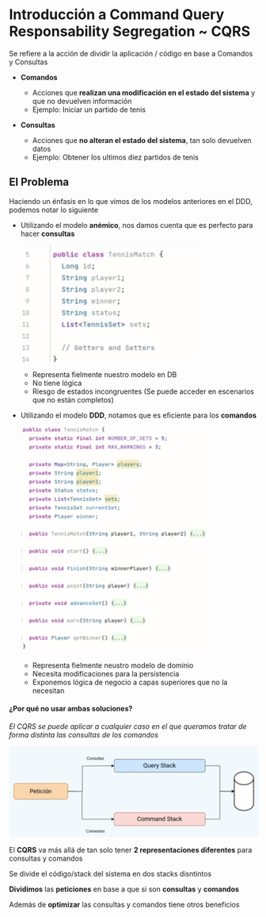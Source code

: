 # Introducción a Command Query Responsability Segregation ~ CQRS

Se refiere a la acción de dividir la aplicación / código en base a Comandos y Consultas

+ **Comandos**
    + Acciones que **realizan una modificación en el estado del sistema** y que no devuelven información
    + Ejemplo: Iniciar un partido de tenis

+ **Consultas**
    + Acciones que **no alteran el estado del sistema**, tan solo devuelven datos
    + Ejemplo: Obtener los ultimos diez partidos de tenis



## El Problema

Haciendo un énfasis en lo que vimos de los modelos anteriores en el DDD, podemos notar lo siguiente

+ Utilizando el modelo **anémico**, nos damos cuenta que es perfecto para hacer **consultas**

    ![](/images/3-Command-Query-Responsability-Segregation/Screenshot%20Capture%20-%202023-11-26%20-%2017-56-19.png)

    + Representa fielmente nuestro modelo en DB
    + No tiene lógica
    + Riesgo de estados incongruentes (Se puede acceder en escenarios que no están completos)

+ Utilizando el modelo **DDD**, notamos que es eficiente para los **comandos**

    ![](/images/3-Command-Query-Responsability-Segregation/Screenshot%20Capture%20-%202023-11-26%20-%2017-56-30.png)

    + Representa fielmente neustro modelo de dominio
    + Necesita modificaciones para la persistencia
    + Exponemos lógica de negocio a capas superiores que no la necesitan



#### ¿Por qué no usar ambas soluciones?

_El CQRS se puede aplicar a cualquier caso en el que queramos tratar de forma distinta las consultas de los comandos_

![](/images/3-Command-Query-Responsability-Segregation/Screenshot%20Capture%20-%202023-11-26%20-%2018-10-16.png)

El **CQRS** va más allá de tan solo tener **2 representaciones diferentes** para consultas y comandos

Se divide el código/stack del sistema en dos stacks disntintos

**Dividimos** las **peticiones** en base a que si son **consultas** y **comandos**

Además de **optimizar** las consultas y comandos tiene otros beneficios